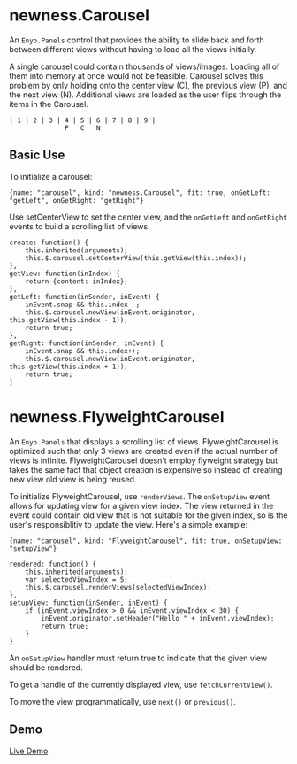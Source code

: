 newness.Carousel
===========================


An `Enyo.Panels` control that provides the ability to slide back and forth between different views without having to load all the views initially.

A single carousel could contain thousands of views/images.  Loading all of them into memory at once would not be feasible.
Carousel solves this problem by only holding onto the center view (C), the previous view (P), and the next view (N).
Additional views are loaded as the user flips through the items in the Carousel.

	| 1 | 2 | 3 | 4 | 5 | 6 | 7 | 8 | 9 |
	              P   C   N


Basic Use
---------

To initialize a carousel:

	{name: "carousel", kind: "newness.Carousel", fit: true, onGetLeft: "getLeft", onGetRight: "getRight"}

Use setCenterView to set the center view, and the `onGetLeft` and `onGetRight` events to build a scrolling list of views.

	create: function() {
		this.inherited(arguments);
		this.$.carousel.setCenterView(this.getView(this.index));
	},
	getView: function(inIndex) {
		return {content: inIndex};
	},
	getLeft: function(inSender, inEvent) {
		inEvent.snap && this.index--;
		this.$.carousel.newView(inEvent.originator, this.getView(this.index - 1));
		return true;
	},
	getRight: function(inSender, inEvent) {
		inEvent.snap && this.index++;
		this.$.carousel.newView(inEvent.originator, this.getView(this.index + 1));
		return true;
	}




newness.FlyweightCarousel
===========================


An `Enyo.Panels` that displays a scrolling list of views.  FlyweightCarousel is optimized such that only
3 views are created even if the actual number of views is infinite.  FlyweightCarousel doesn't employ
flyweight strategy but takes the same fact that object creation is expensive so instead
of creating new view old view is being reused.

To initialize FlyweightCarousel, use `renderViews`.  The `onSetupView` event
allows for updating view for a given view index.  The view returned in the event could contain
old view that is not suitable for the given index, so is the user's responsiblitiy to update
the view.  Here's a simple example:
  
	{name: "carousel", kind: "FlyweightCarousel", fit: true, onSetupView: "setupView"}

	rendered: function() {
		this.inherited(arguments);
		var selectedViewIndex = 5;
		this.$.carousel.renderViews(selectedViewIndex);
	},
	setupView: function(inSender, inEvent) {
		if (inEvent.viewIndex > 0 && inEvent.viewIndex < 30) {
			inEvent.originator.setHeader("Hello " + inEvent.viewIndex);
			return true;
		}
	}
	
An `onSetupView` handler must return true to indicate that the given view should be rendered.

To get a handle of the currently displayed view, use `fetchCurrentView()`.

To move the view programmatically, use `next()` or `previous()`.



Demo
----

[Live Demo](http://www.newnessdevelopments.com/demos/Carousels/)
